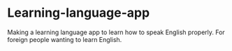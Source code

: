 # Learning-language-app
Making a learning language app to learn how to speak English properly. For foreign people wanting to learn English.
